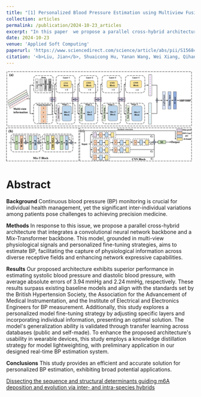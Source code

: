 ```yaml
---
title: "[1] Personalized Blood Pressure Estimation using Multiview Fusion Information of Wearable Physiological Signals and Transfer Learning"
collection: articles
permalink: /publication/2024-10-23_articles
excerpt: "In this paper  we propose a parallel cross-hybrid architecture that integrates a convolutional neural network backbone and a Mix-Transformer backbone. This model, grounded in multi-view physiological signals and personalized fine-tuning strategies, aims to estimate BP, facilitating the capture of physiological information across diverse receptive fields and enhancing network expressive capabilitie.<br/><br/><img src='/images/ASOC.jpg'><br/>"
date: 2024-10-23
venue: 'Applied Soft Computing'
paperurl: 'https://www.sciencedirect.com/science/article/abs/pii/S1568494624011645?via%3Dihub' 
citation: '<b>Liu, Jian</b>, Shuaicong Hu, Yanan Wang, Wei Xiang, Qihan Hu, and Cuiwei Yang. "Personalized Blood Pressure Estimation using Multiview Fusion Information of Wearable Physiological Signals and Transfer Learning." Applied Soft Computing (2024): 112390.'
---
```


![](/images/ASOC.jpg)

Abstract
==========
**Background**
Continuous blood pressure (BP) monitoring is crucial for individual health management, yet the significant inter-individual variations among patients pose challenges to achieving precision medicine.

**Methods**
In response to this issue, we propose a parallel cross-hybrid architecture that integrates a convolutional neural network backbone and a Mix-Transformer backbone. This model, grounded in multi-view physiological signals and personalized fine-tuning strategies, aims to estimate BP, facilitating the capture of physiological information across diverse receptive fields and enhancing network expressive capabilities.

**Results**
Our proposed architecture exhibits superior performance in estimating systolic blood pressure and diastolic blood pressure, with average absolute errors of 3.94 mmHg and 2.24 mmHg, respectively. These results surpass existing baseline models and align with the standards set by the British Hypertension Society, the Association for the Advancement of Medical Instrumentation, and the Institute of Electrical and Electronics Engineers for BP measurement. Additionally, this study explores a personalized model fine-tuning strategy by adjusting specific layers and incorporating individual information, presenting an optimal solution. The model's generalization ability is validated through transfer learning across databases (public and self-made). To enhance the proposed architecture's usability in wearable devices, this study employs a knowledge distillation strategy for model lightweighting, with preliminary application in our designed real-time BP estimation system.

**Conclusions**
This study provides an efficient and accurate solution for personalized BP estimation, exhibiting broad potential applications.

<dl>
	<script type="text/javascript" src="//cdn.plu.mx/widget-details.js"></script>
	<a href="https://plu.mx/plum/a/?doi=10.1186/s13059-024-03182-1" class="plumx-details" data-site="plum" data-hide-when-empty="true">Dissecting the sequence and structural determinants guiding m6A deposition and evolution via inter- and intra-species hybrids</a>
</dl>

<dl>
	<script type="text/javascript" src="https://d1bxh8uas1mnw7.cloudfront.net/assets/embed.js"></script><div class="altmetric-embed" data-badge-type="donut" data-altmetric-id="159566645"></div>
</dl>